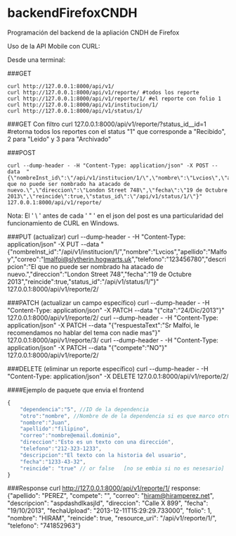 backendFirefoxCNDH
==================

Programación del backend de la apliación CNDH de Firefox

Uso de la API Mobile con CURL:

Desde una terminal:

###GET

	curl http://127.0.0.1:8000/api/v1/
	curl http://127.0.0.1:8000/api/v1/reporte/ #todos los reporte
	curl http://127.0.0.1:8000/api/v1/reporte/1/ #el reporte con folio 1
	curl http://127.0.0.1:8000/api/v1/institucion/1/
	curl http://127.0.0.1:8000/api/v1/status/1/
	
###GET Con filtro
	curl 127.0.0.1:8000/api/v1/reporte/?status_id__id=1 #retorna todos los reportes con el status "1" que corresponde a "Recibido", 2 para "Leido" y 3 para "Archivado"

###POST 

	curl --dump-header - -H "Content-Type: application/json" -X POST --data  "{\"nombreInst_id\":\"/api/v1/institucion/1/\",\"nombre\":\"Lvcios\",\"apellido\":\"Malfoy\",\"correo\":\"lmalfoi@slytherin.hogwarts.uk\",\"telefono\":\"123456780\",\"descripcion\":\"El que no puede ser nombrado ha atacado de nuevo.\",\"direccion\":\"London Street 748\",\"fecha\":\"19 de Octubre 2013\",\"reincide\":true,\"status_id\":\"/api/v1/status/1/\"}" 127.0.0.1:8000/api/v1/reporte/

Nota: El ' \ ' antes de cada ' " ' en el json del post es una particularidad del funcionamiento de CURL en Windows.

###PUT (actualizar)
	curl --dump-header - -H "Content-Type: application/json" -X PUT --data "{\"nombreInst_id\":\"/api/v1/institucion/1/\",\"nombre\":\"Lvcios\",\"apellido\":\"Malfoy\",\"correo\":\"lmalfoi@slytherin.hogwarts.uk\",\"telefono\":\"123456780\",\"descripcion\":\"El que no puede ser nombrado ha atacado de nuevo.\",\"direccion\":\"London Street 748\",\"fecha\":\"19 de Octubre 2013\",\"reincide\":true,\"status_id\":\"/api/v1/status/1/\"}" 127.0.0.1:8000/api/v1/reporte/2/

###PATCH (actualizar un campo específico)
	curl --dump-header - -H "Content-Type: application/json" -X PATCH --data "{\"cita\":\"24/Dic/2013\"}" 127.0.0.1:8000/api/v1/reporte/2/
	curl --dump-header - -H "Content-Type: application/json" -X PATCH --data "{\"respuestaText\":\"Sr Malfoi, le recomendamos no hablar del tema con nadie mas\"}" 127.0.0.1:8000/api/v1/reporte/3/
	curl --dump-header - -H "Content-Type: application/json" -X PATCH --data "{\"compete\":\"NO\"}" 127.0.0.1:8000/api/v1/reporte/2/


###DELETE (eliminar un reporte específico)
	curl --dump-header - -H "Content-Type: application/json" -X DELETE  127.0.0.1:8000/api/v1/reporte/2/

####Ejemplo de paquete que envia el frontend
```js
{
	"dependencia":"5", //ID de la dependencia
	"otro":"nombre", //Nombre de de la dependencia si es que marco otro  [no se embia si no es nesesario]
	"nombre":"Juan", 
	"apellido":"filipino",
	"correo":"nombre@email.dominio",
	"direccion":"Esto es un texto con una dirección",
	"telefono":"212-323-1233",
	"descripcion":"El texto con la historia del usuario",
	"fecha":"1233-43-32",
	"reincide": "true" // or false   [no se embia si no es nesesario]
}
```

###Response 
	curl http://127.0.0.1:8000/api/v1/reporte/1/
	response: {"apellido": "PEREZ", "compete": "", "correo": "hiram@hiramperez.net", "descripcion": "aspdashdlkasjld", "direccion": "Calle  X 899", "fecha": "19/10/2013", "fechaUpload": "2013-12-11T15:29:29.733000", "folio": 1, "nombre": "HIRAM", "reincide": true, "resource_uri": "/api/v1/reporte/1/", "telefono": "741852963"} 
